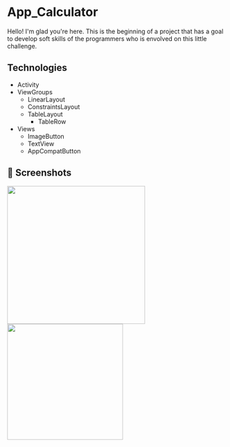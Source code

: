 # App_Calculator

Hello! I'm glad you're here.
This is the beginning of a project that has a goal to develop soft skills of the programmers who is envolved on this little challenge. 

## Technologies
- Activity
- ViewGroups
  - LinearLayout
  - ConstraintsLayout
  - TableLayout
      - TableRow
- Views
  - ImageButton
  - TextView
  - AppCompatButton 

## :camera_flash: Screenshots

<img width="318" src="https://github.com/user-attachments/assets/d1ec024a-929a-4c6d-b733-becaf8f0328b" />

<img width="267" src="https://github.com/user-attachments/assets/8df50cff-7ce5-4164-8903-31920a866340" />
